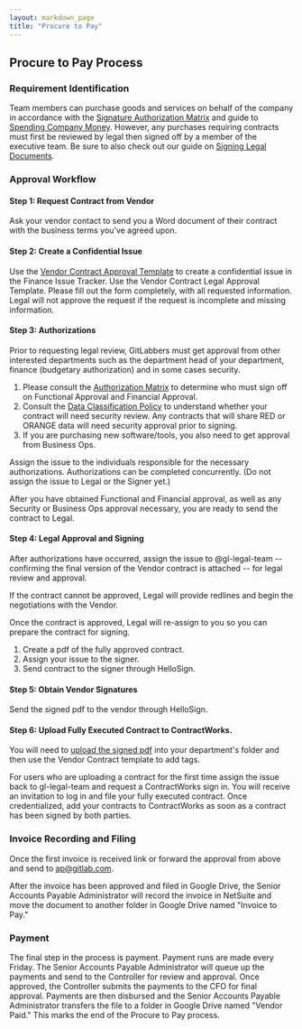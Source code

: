 ```yaml
--- 
layout: markdown_page
title: "Procure to Pay"
---
```


## Procure to Pay Process

### Requirement Identification 
Team members can purchase goods and services on behalf of the company in accordance with the [Signature Authorization Matrix](https://github.com/daijapan/test/tree/master/finance/authorization-matrix/index.html.md) and guide to [Spending Company Money](https://github.com/daijapan/test/tree/master/spending-company-money/index.html.md). However, any purchases requiring contracts must first be reviewed by legal then signed off by a member of the executive team. Be sure to also check out our guide on [Signing Legal Documents](https://github.com/daijapan/test/tree/master/signing-legal-documents/index.html.md). 

### Approval Workflow
#### Step 1: Request Contract from Vendor

Ask your vendor contact to send you a Word document of their contract with the business terms you’ve agreed upon.

#### Step 2: Create a Confidential Issue

Use the [Vendor Contract Approval Template](https://docs.google.com/document/d/1xVg0rQu7XIDkSVEbvYbxsU3mFcC1hEYfxHmy8__BVB8/edit?usp=sharing) to create a confidential issue in the Finance Issue Tracker. Use the Vendor Contract Legal Approval Template. Please fill out the form completely, with all requested information. Legal will not approve the request if the request is incomplete and missing information. 

#### Step 3: Authorizations

Prior to requesting legal review, GitLabbers must get approval from other interested departments such as the department head of your department, finance (budgetary authorization) and in some cases security. 

1. Please consult the [Authorization Matrix](https://github.com/daijapan/test/tree/master/finance/authorization-matrix/index.html.md) to determine who must sign off on Functional Approval and Financial Approval.  
2. Consult the [Data Classification Policy](https://docs.google.com/document/d/15eNKGA3zyZazsJMldqTBFbYMnVUSQSpU14lo22JMZQY/edit?usp=sharing) to understand whether your contract will need security review. Any contracts that will share RED or ORANGE data will need security approval prior to signing. 
3. If you are purchasing new software/tools, you also need to get approval from Business Ops.  
  
Assign the issue to the individuals responsible for the necessary authorizations. Authorizations can be completed concurrently. (Do not assign the issue to Legal or the Signer yet.) 

After you have obtained Functional and Financial approval, as well as any Security or Business Ops approval necessary, you are ready to send the contract to Legal.

#### Step 4: Legal Approval and Signing

After authorizations have occurred, assign the issue to @gl-legal-team -- confirming the final version of the Vendor contract is attached -- for legal review and approval. 

If the contract cannot be approved, Legal will provide redlines and begin the negotiations with the Vendor. 

Once the contract is approved, Legal will re-assign to you so you can prepare the contract for signing.

1. Create a pdf of the fully approved contract. 
2. Assign your issue to the signer. 
3. Send contract to the signer through HelloSign. 

#### Step 5: Obtain Vendor Signatures

Send the signed pdf to the vendor through HelloSign.

#### Step 6: Upload Fully Executed Contract to ContractWorks.

You will need to [upload the signed pdf](https://www.contractworks.com/help/upload-a-document) into your department's folder and then use the Vendor Contract template to add tags. 

For users who are uploading a contract for the first time assign the issue back to gl-legal-team and request a ContractWorks sign in. You will receive an invitation to log in and file your fully executed contract. Once credentialized, add your contracts to ContractWorks as soon as a contract has been signed by both parties.

### Invoice Recording and Filing 
Once the first invoice is received link or forward the approval from above and send to ap@gitlab.com.

After the invoice has been approved and filed in Google Drive, the Senior Accounts Payable Administrator will record the invoice in NetSuite and move the document to another folder in Google Drive named "Invoice to Pay."

### Payment
The final step in the process is payment. Payment runs are made every Friday. The Senior Accounts Payable Administrator will queue up the payments and send to the Controller for review and approval. Once approved, the Controller submits the payments to the CFO for final approval. Payments are then disbursed and the Senior Accounts Payable Administrator transfers the file to a folder in Google Drive named "Vendor Paid." 
This marks the end of the Procure to Pay process.

